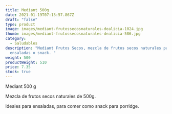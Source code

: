```yaml
---
title: Mediant 500g
date: 2021-01-19T07:13:57.867Z
draft: "false"
type: product
image: images/mediant-frutossecosnaturales-dealicia-1024.jpg
thumb: images/mediant-frutossecosnaturales-dealicia-586.jpg
category:
  - Saludables
description: "Mediant Frutos Secos, mezcla de frutos secos naturales para
  ensaladas o snack. "
weight: 500
productWeight: 510
price: 7.35
stock: true
---
```

Mediant 500 g

Mezcla de frutos secos naturales de 500g. 

Ideales para ensaladas, para comer como snack para porridge.